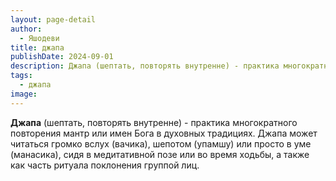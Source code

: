 ```yaml
---
layout: page-detail
author:
  - Яшодеви
title: джапа
publishDate: 2024-09-01
description: Джапа (шептать, повторять внутренне) - практика многократного повторения мантр или имен Бога в духовных традициях. Джапа может читаться громко вслух (вачика), шепотом (упамшу) или просто в уме (манасика), сидя в медитативной позе или во время ходьбы, а также как часть ритуала поклонения группой лиц.
tags:
  - джапа
image:
---
```

**Джапа** (шептать, повторять внутренне) - практика многократного повторения мантр или имен Бога в духовных традициях. Джапа может читаться громко вслух (вачика), шепотом (упамшу) или просто в уме (манасика), сидя в медитативной позе или во время ходьбы, а также как часть ритуала поклонения группой лиц.

